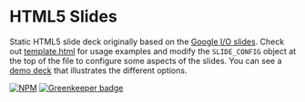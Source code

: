 # HTML5 Slides

Static HTML5 slide deck originally based on the [Google I/O slides](https://code.google.com/p/io-2012-slides).
Check out [template.html](https://github.com/tomayac/html5-slides/blob/master/template.html)
for usage examples and modify the ```SLIDE_CONFIG``` object at the top of the file
to configure some aspects of the slides.
You can see a [demo deck](http://tomayac.github.io/html5-slides/template.html) that illustrates the different options.

[![NPM](https://nodei.co/npm/html5-slides.png?downloads=true)](https://nodei.co/npm/html5-slides/) [![Greenkeeper badge](https://badges.greenkeeper.io/tomayac/html5-slides.svg)](https://greenkeeper.io/)
